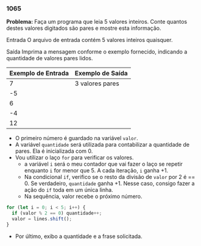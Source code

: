 ### 1065

**Problema:** Faça um programa que leia 5 valores inteiros. Conte quantos destes valores digitados são pares e mostre esta informação.

Entrada
O arquivo de entrada contém 5 valores inteiros quaisquer.

Saída
Imprima a mensagem conforme o exemplo fornecido, indicando a quantidade de valores pares lidos.

| Exemplo de Entrada | Exemplo de Saída |
| --- | --- |
| 7 | 3 valores pares |
| -5 |  |
| 6 |  |
| -4 |  |
| 12 |  |
- O primeiro número é guardado na variável `valor`.
- A variável `quantidade` será utilizada para contabilizar a quantidade de pares. Ela é inicializada com 0.
- Vou utilizar o laço `for` para verificar os valores.
    - a variável `i` será o meu contador que vai fazer o laço se repetir enquanto `i` for menor que 5. A cada iteração, `i` ganha +1.
    - Na condicional `if`, verifico se o resto da divisão de `valor`  por 2 é == 0. Se verdadeiro, `quantidade` ganha +1. Nesse caso, consigo fazer a ação do `if` toda em um única linha.
    - Na sequência, valor recebe o próximo número.

```jsx
for (let i = 0; i < 5; i++) {
  if (valor % 2 == 0) quantidade++;
  valor = lines.shift();
}
```

- Por último, exibo a quantidade e a frase solicitada.